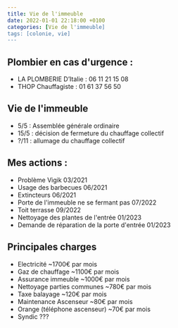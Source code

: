 ```yaml
---
title: Vie de l'immeuble
date: 2022-01-01 22:18:00 +0100
categories: [Vie de l'immeuble]
tags: [colonie, vie]
---
```


## Plombier en cas d'urgence : 
- LA PLOMBERIE D’Italie : 06 11 21 15 08 
- THOP Chauffagiste : 01 61 37 56 50

## Vie de l'immeuble
- 5/5 : Assemblée générale ordinaire
- 15/5 : décision de fermeture du chauffage collectif 
- ?/11 : allumage du chauffage collectif

## Mes actions :
- Problème Vigik 03/2021
- Usage des barbecues 06/2021
- Extincteurs 06/2021
- Porte de l'immeuble ne se fermant pas 07/2022
- Toit terrasse 09/2022
- Nettoyage des plantes de l'entrée 01/2023
- Demande de réparation de la porte d'entrée 01/2023

## Principales charges 
- Electricité ~1700€ par mois
- Gaz de chauffage ~1100€ par mois
- Assurance immeuble ~1000€ par mois
- Nettoyage parties communes ~780€ par mois
- Taxe balayage ~120€ par mois
- Maintenance Ascenseur ~80€ par mois
- Orange (téléphone ascenseur) ~70€ par mois
- Syndic ???
